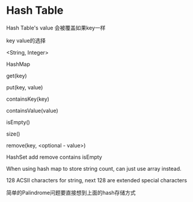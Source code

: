 # Hash Table

Hash Table's value 会被覆盖如果key一样

key value的选择

<String, Integer>

HashMap

get(key)

put(key, value)

containsKey(key)

containsValue(value)

isEmpty()

size()

remove(key, <optional - value>)

HashSet
add
remove
contains
isEmpty



When using hash map to store string count, can just use array instead.

128 ACSII characters for string, next 128 are extended special characters



简单的Palindrome问题要直接想到上面的hash存储方式